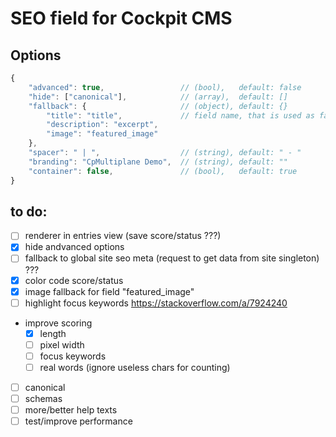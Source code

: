 # SEO field for Cockpit CMS

## Options

```js
{
    "advanced": true,                 // (bool),   default: false
    "hide": ["canonical"],            // (array),  default: []
    "fallback": {                     // (object), default: {}
        "title": "title",             // field name, that is used as fallback
        "description": "excerpt",
        "image": "featured_image"
    },
    "spacer": " | ",                  // (string), default: " - "
    "branding": "CpMultiplane Demo",  // (string), default: ""
    "container": false,               // (bool),   default: true
}
```

## to do:

-   [ ] renderer in entries view (save score/status ???)
-   [x] hide andvanced options
-   [ ] fallback to global site seo meta (request to get data from site singleton) ???
-   [x] color code score/status
-   [x] image fallback for field "featured_image"
-   [ ] highlight focus keywords <https://stackoverflow.com/a/7924240>
-   improve scoring
    -   [x] length
    -   [ ] pixel width
    -   [ ] focus keywords
    -   [ ] real words (ignore useless chars for counting)
-   [ ] canonical
-   [ ] schemas
-   [ ] more/better help texts
-   [ ] test/improve performance

